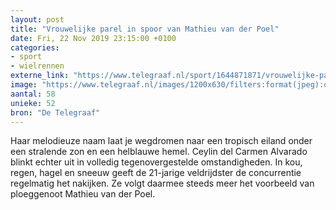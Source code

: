```yaml
---
layout: post
title: "Vrouwelijke parel in spoor van Mathieu van der Poel"
date: Fri, 22 Nov 2019 23:15:00 +0100
categories: 
- sport 
- wielrennen 
externe_link: "https://www.telegraaf.nl/sport/1644871871/vrouwelijke-parel-in-spoor-van-mathieu-van-der-poel"
image: "https://www.telegraaf.nl/images/1200x630/filters:format(jpeg):quality(80)/cdn-kiosk-api.telegraaf.nl/c077544a-0d76-11ea-9e82-0217670beecd.jpg"
aantal: 58
unieke: 52
bron: "De Telegraaf"
---
```


<p class="intro">Haar melodieuze naam laat je wegdromen naar een tropisch eiland onder een stralende zon en een helblauwe hemel. Ceylin del Carmen Alvarado blinkt echter uit in volledig tegenovergestelde omstandigheden. In kou, regen, hagel en sneeuw geeft de 21-jarige veldrijdster de concurrentie regelmatig het nakijken. Ze volgt daarmee steeds meer het voorbeeld van ploeggenoot Mathieu van der Poel.</p>
